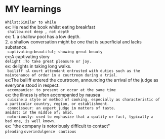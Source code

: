 # MY learnings
```Whilst:Similar to while ```<br>
ex: He read the book whilst eating breakfast<br>
``` shallow:not deep , not depth```<br>
ex: 1. a shallow pool has a low depth.<br>
    2.  a shallow conversation might be one that is superficial and lacks substance.<br>
``` captivating:beautiful; showing great beauty```<br>
ex:A captivating story <br>
``` delight :To take great pleasure or joy. ```<br>
ex: delights in taking long walks.<br>
``` bailiff :A court attendant entrusted with duties such as the maintenance of order in a courtroom during a trial.```<br>
ex:The bailiff entered the courtroom, announcing the arrival of the judge as everyone stood in respect.<br>
``` accompanies: to present or occur at the same time```<br>
ex: the illness is often accompanied by nausea<br>
``` cuisine:a style or method of cooking, especially as characteristic of a particular country, region, or establishment.```<br>
``` connoisseur: an expert judge in matters of taste.```<br>
``` amidst: in the middle of; amid. ```<br>
``` notoriously: used to emphasize that a quality or fact, typically a bad one, is well known.```<br>
ex:
"the company is notoriously difficult to contact"<br>
``` pleading ```
```overindulgence```
``` cautious```


